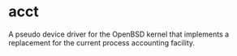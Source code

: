 # acct
A pseudo device driver for the OpenBSD kernel that implements a replacement for the current process accounting facility.
